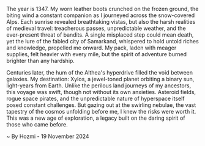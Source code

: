 
The year is 1347.  My worn leather boots crunched on the frozen ground, the biting wind a constant companion as I journeyed across the snow-covered Alps.  Each sunrise revealed breathtaking vistas, but also the harsh realities of medieval travel: treacherous passes, unpredictable weather, and the ever-present threat of bandits.  A single misplaced step could mean death, yet the lure of the fabled city of Samarkand, whispered to hold untold riches and knowledge, propelled me onward.  My pack, laden with meager supplies, felt heavier with every mile, but the spirit of adventure burned brighter than any hardship.


Centuries later, the hum of the Althea's hyperdrive filled the void between galaxies.  My destination: Xylos, a jewel-toned planet orbiting a binary sun, light-years from Earth.  Unlike the perilous land journeys of my ancestors, this voyage was swift, though not without its own anxieties.  Asteroid fields, rogue space pirates, and the unpredictable nature of hyperspace itself posed constant challenges. But gazing out at the swirling nebulae, the vast tapestry of the cosmos unfolding before me, I knew the risks were worth it. This was a new age of exploration, a legacy built on the daring spirit of those who came before.

~ By Hozmi - 19 November 2024
